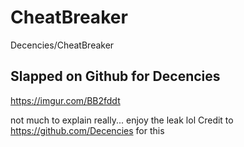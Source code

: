 # CheatBreaker
 Decencies/CheatBreaker
 ## Slapped on Github for Decencies
https://imgur.com/BB2fddt

not much to explain really... enjoy the leak lol 
Credit to https://github.com/Decencies for this 
